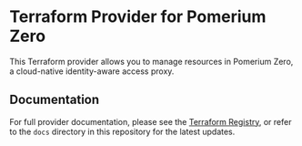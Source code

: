 # Terraform Provider for Pomerium Zero

This Terraform provider allows you to manage resources in Pomerium Zero, a cloud-native identity-aware access proxy.

## Documentation

For full provider documentation, please see the [Terraform Registry](https://registry.terraform.io/providers/rasschaert/pomeriumzero/latest/docs), or refer to the `docs` directory in this repository for the latest updates.
